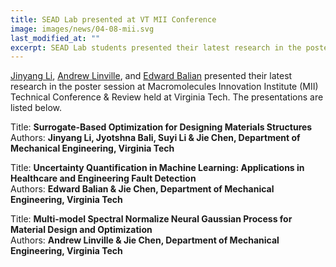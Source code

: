 ```yaml
---
title: SEAD Lab presented at VT MII Conference
image: images/news/04-08-mii.svg
last_modified_at: ""
excerpt: SEAD Lab students presented their latest research in the poster session at Macromolecules Innovation Institute (MII) Technical Conference & Review.
---
```


[Jinyang Li](/members/jinyang-li.html), [Andrew Linville](/members/andrew-linville.html), and  [Edward Balian](/members/edward-balian.html) presented their latest research in the poster session at Macromolecules Innovation Institute (MII) Technical Conference & Review held at Virginia Tech. The presentations are listed below.


Title: **Surrogate-Based Optimization for Designing Materials Structures**<br>
Authors: **Jinyang Li, Jyotshna Bali, Suyi Li & Jie Chen, Department of Mechanical Engineering, Virginia Tech** <br>

Title: **Uncertainty Quantification in Machine Learning: Applications in Healthcare and Engineering Fault Detection**<br>
Authors: **Edward Balian & Jie Chen, Department of Mechanical Engineering, Virginia Tech**<br>

Title: **Multi-model Spectral Normalize Neural Gaussian Process for Material Design and Optimization**<br>
Authors: **Andrew Linville & Jie Chen, Department of Mechanical Engineering, Virginia Tech**
